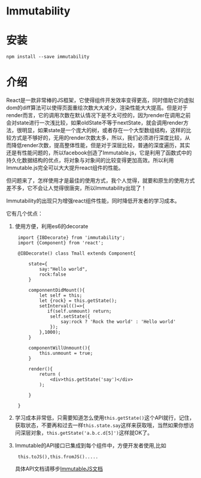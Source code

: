 Immutability
===

安装
===

    npm install --save immutability
    
介绍
===

React是一款非常棒的JS框架，它使得组件开发效率变得更高，同时借助它的虚拟dom的diff算法可以使得页面重绘次数大大减少，渲染性能大大提高。但是对于render而言，它的调用次数在默认情况下是不太可控的，因为render在调用之前会对state进行一次浅比较，如果oldState不等于nextState，就会调用render方法，很明显，如果state是一个庞大的树，或者存在一个大型数组结构，这样的比较方式是不够好的，无用的render次数太多，所以，我们必须进行深度比较，从而降低render次数，提高整体性能，但是对于深层比较，普通的深度遍历，其实还是有性能问题的，所以facebook创造了Immutable.js，它是利用了函数式中的持久化数据结构的优点，将对象与对象间的比较变得更加高效。所以利用Immutable.js完全可以大大提升react组件的性能。

但问题来了，怎样使用才是最佳的使用方式，我个人觉得，就要和原生的使用方式差不多，它不会让人觉得很唐突，所以Immutability出现了！

Immutability的出现只为增强react组件性能，同时降低开发者的学习成本。

它有几个优点：

1. 使用方便，利用es6的decorate

	    import {IBDecorate} from 'immutability';
	    import {Component} from 'react';
	    
	    @IBDecorate() class Tmall extends Component{
	    
	    	state={
	    		say:"Hello world",
	    		rock:false
	    	}
	    	
	    	componnentDidMount(){
	    		let self = this;
	    		let {rock} = this.getState();
	    		setInterval(()=>{
	    		   if(self.unmount) return;
	    			self.setState({
	    				say:rock ? 'Rock the world' : 'Hello world'
	    			});
	    		},1000);
	    	}
	    	
	    	componentWillUnmount(){
	    		this.unmount = true;
	    	}
	    
	    	render(){
	    		return (
	    			<div>this.getState('say')</div>
	    		);
	    	
	    	}
	    
	    }
	    
	    
2. 学习成本非常低，只需要知道怎么使用`this.getState()`这个API就行，记住，获取状态，不要再和过去一样`this.state.say`这样来获取哦，当然如果你想访问深层对象，`this.getState('a.b.c.d[5]')`这样就OK了。

3. Immutable的API接口已集成到每个组件中，方便开发者使用,比如

	    this.toJS(),this.fromJS().....
   具体API文档请移步[ImmutableJS文档](https://facebook.github.io/immutable-js/docs)